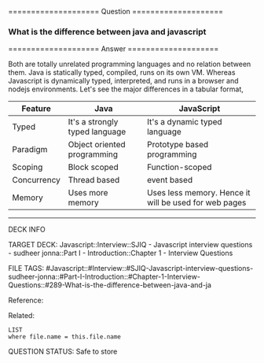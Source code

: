 ==================== Question ====================  

### What is the difference between java and javascript  

==================== Answer ====================  

Both are totally unrelated programming languages and no relation between them.
Java is statically typed, compiled, runs on its own VM. Whereas Javascript is
dynamically typed, interpreted, and runs in a browser and nodejs environments.
Let's see the major differences in a tabular format,

| Feature     | Java                           | JavaScript                                            |
| ----------- | ------------------------------ | ----------------------------------------------------- |
| Typed       | It's a strongly typed language | It's a dynamic typed language                         |
| Paradigm    | Object oriented programming    | Prototype based programming                           |
| Scoping     | Block scoped                   | Function-scoped                                       |
| Concurrency | Thread based                   | event based                                           |
| Memory      | Uses more memory               | Uses less memory. Hence it will be used for web pages |

---

DECK INFO

TARGET DECK: Javascript::Interview::SJIQ - Javascript interview questions -
sudheer jonna::Part I - Introduction::Chapter 1 - Interview Questions

FILE TAGS:
#Javascript::#Interview::#SJIQ-Javascript-interview-questions-sudheer-jonna::#Part-I-Introduction::#Chapter-1-Interview-Questions::#289-What-is-the-difference-between-java-and-ja

Reference:

Related:

```dataview
LIST
where file.name = this.file.name
```

QUESTION STATUS: Safe to store
